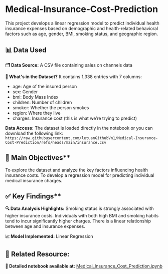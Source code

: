 # Medical-Insurance-Cost-Prediction
This project develops a linear regression model to predict individual health insurance expenses based on demographic and health-related behavioral factors such as age, gender, BMI, smoking status, and geographic region.

## 📊 Data Used
**🗂️ Data Source:** A CSV file containing sales on channels data
 
**📝 What's in the Dataset?**
It contains 1,338 entries with 7 columns:  
- age: Age of the insured person  
- sex: Gender  
- bmi: Body Mass Index  
- children: Number of children  
- smoker: Whether the person smokes  
- region: Where they live  
- charges: Insurance cost (this is what we’re trying to predict)  

**Data Access:** The dataset is loaded directly in the notebook or you can download the following link:
`https://raw.githubusercontent.com/letuanGithubVn1/Medical-Insurance-Cost-Prediction/refs/heads/main/insurance.csv`

## 🎯 Main Objectives**
To explore the dataset and analyze the key factors influencing health insurance costs.
To develop a regression model for predicting individual medical insurance charges.

## ✅ Key Findings**
**🔍 Data Analysis Highlights:**
Smoking status is strongly associated with higher insurance costs.
Individuals with both high BMI and smoking habits tend to incur significantly higher charges.
There is a linear relationship between age and insurance expenses.

**📈 Model Implemented:** Linear Regression

## 🔗 Related Resource:
**📓 Detailed notebook available at:** [Medical_Insurance_Cost_Prediction.ipynb](https://github.com/letuanGithubVn1/Medical-Insurance-Cost-Prediction/blob/main/Medical_Insurance_Cost_Prediction.ipynb)
